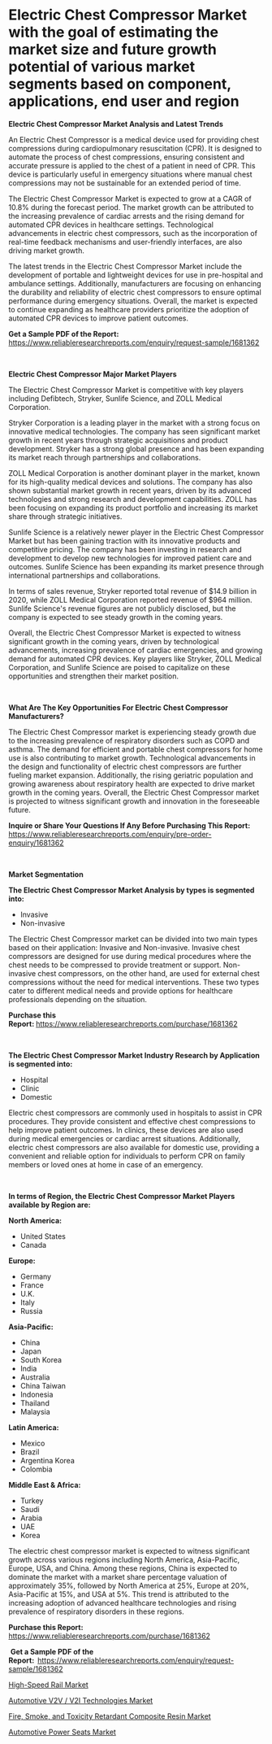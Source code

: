 <p><h1>Electric Chest Compressor Market with the goal of estimating the market size and future growth potential of various market segments based on component, applications, end user and region</h1></p><p><strong>Electric Chest Compressor Market Analysis and Latest Trends</strong></p>
<p><p>An Electric Chest Compressor is a medical device used for providing chest compressions during cardiopulmonary resuscitation (CPR). It is designed to automate the process of chest compressions, ensuring consistent and accurate pressure is applied to the chest of a patient in need of CPR. This device is particularly useful in emergency situations where manual chest compressions may not be sustainable for an extended period of time.</p><p>The Electric Chest Compressor Market is expected to grow at a CAGR of 10.8% during the forecast period. The market growth can be attributed to the increasing prevalence of cardiac arrests and the rising demand for automated CPR devices in healthcare settings. Technological advancements in electric chest compressors, such as the incorporation of real-time feedback mechanisms and user-friendly interfaces, are also driving market growth.</p><p>The latest trends in the Electric Chest Compressor Market include the development of portable and lightweight devices for use in pre-hospital and ambulance settings. Additionally, manufacturers are focusing on enhancing the durability and reliability of electric chest compressors to ensure optimal performance during emergency situations. Overall, the market is expected to continue expanding as healthcare providers prioritize the adoption of automated CPR devices to improve patient outcomes.</p></p>
<p><strong>Get a Sample PDF of the Report:&nbsp;</strong> <a href="https://www.reliableresearchreports.com/enquiry/request-sample/1681362">https://www.reliableresearchreports.com/enquiry/request-sample/1681362</a></p>
<p>&nbsp;</p>
<p><strong>Electric Chest Compressor Major Market Players</strong></p>
<p><p>The Electric Chest Compressor Market is competitive with key players including Defibtech, Stryker, Sunlife Science, and ZOLL Medical Corporation. </p><p>Stryker Corporation is a leading player in the market with a strong focus on innovative medical technologies. The company has seen significant market growth in recent years through strategic acquisitions and product development. Stryker has a strong global presence and has been expanding its market reach through partnerships and collaborations.</p><p>ZOLL Medical Corporation is another dominant player in the market, known for its high-quality medical devices and solutions. The company has also shown substantial market growth in recent years, driven by its advanced technologies and strong research and development capabilities. ZOLL has been focusing on expanding its product portfolio and increasing its market share through strategic initiatives.</p><p>Sunlife Science is a relatively newer player in the Electric Chest Compressor Market but has been gaining traction with its innovative products and competitive pricing. The company has been investing in research and development to develop new technologies for improved patient care and outcomes. Sunlife Science has been expanding its market presence through international partnerships and collaborations.</p><p>In terms of sales revenue, Stryker reported total revenue of $14.9 billion in 2020, while ZOLL Medical Corporation reported revenue of $964 million. Sunlife Science's revenue figures are not publicly disclosed, but the company is expected to see steady growth in the coming years.</p><p>Overall, the Electric Chest Compressor Market is expected to witness significant growth in the coming years, driven by technological advancements, increasing prevalence of cardiac emergencies, and growing demand for automated CPR devices. Key players like Stryker, ZOLL Medical Corporation, and Sunlife Science are poised to capitalize on these opportunities and strengthen their market position.</p></p>
<p>&nbsp;</p>
<p><strong>What Are The Key Opportunities For Electric Chest Compressor Manufacturers?</strong></p>
<p><p>The Electric Chest Compressor market is experiencing steady growth due to the increasing prevalence of respiratory disorders such as COPD and asthma. The demand for efficient and portable chest compressors for home use is also contributing to market growth. Technological advancements in the design and functionality of electric chest compressors are further fueling market expansion. Additionally, the rising geriatric population and growing awareness about respiratory health are expected to drive market growth in the coming years. Overall, the Electric Chest Compressor market is projected to witness significant growth and innovation in the foreseeable future.</p></p>
<p><strong>Inquire or Share Your Questions If Any Before Purchasing This Report:</strong> <a href="https://www.reliableresearchreports.com/enquiry/pre-order-enquiry/1681362">https://www.reliableresearchreports.com/enquiry/pre-order-enquiry/1681362</a></p>
<p>&nbsp;</p>
<p><strong>Market Segmentation</strong></p>
<p><strong>The Electric Chest Compressor Market Analysis by types is segmented into:</strong></p>
<p><ul><li>Invasive</li><li>Non-invasive</li></ul></p>
<p><p>The Electric Chest Compressor market can be divided into two main types based on their application: Invasive and Non-invasive. Invasive chest compressors are designed for use during medical procedures where the chest needs to be compressed to provide treatment or support. Non-invasive chest compressors, on the other hand, are used for external chest compressions without the need for medical interventions. These two types cater to different medical needs and provide options for healthcare professionals depending on the situation.</p></p>
<p><strong>Purchase this Report:&nbsp;</strong><a href="https://www.reliableresearchreports.com/purchase/1681362">https://www.reliableresearchreports.com/purchase/1681362</a></p>
<p>&nbsp;</p>
<p><strong>The Electric Chest Compressor Market Industry Research by Application is segmented into:</strong></p>
<p><ul><li>Hospital</li><li>Clinic</li><li>Domestic</li></ul></p>
<p><p>Electric chest compressors are commonly used in hospitals to assist in CPR procedures. They provide consistent and effective chest compressions to help improve patient outcomes. In clinics, these devices are also used during medical emergencies or cardiac arrest situations. Additionally, electric chest compressors are also available for domestic use, providing a convenient and reliable option for individuals to perform CPR on family members or loved ones at home in case of an emergency.</p></p>
<p>&nbsp;</p>
<p><strong>In terms of Region, the Electric Chest Compressor Market Players available by Region are:</strong></p>
<p>
    <p> <strong> North America: </strong>
        <ul>
            <li>United States</li>
            <li>Canada</li>
        </ul>
        </p> 
    <p> <strong> Europe: </strong>
        <ul>
            <li>Germany</li>
            <li>France</li>
            <li>U.K.</li>
            <li>Italy</li>
            <li>Russia</li>
        </ul>
        </p> 
    <p> <strong> Asia-Pacific: </strong>
        <ul>
            <li>China</li>
            <li>Japan</li>
            <li>South Korea</li>
            <li>India</li>
            <li>Australia</li>
            <li>China Taiwan</li>
            <li>Indonesia</li>
            <li>Thailand</li>
            <li>Malaysia</li>
        </ul>
        </p> 
    <p> <strong> Latin America: </strong>
        <ul>
            <li>Mexico</li>
            <li>Brazil</li>
            <li>Argentina Korea</li>
            <li>Colombia</li>
        </ul>
        </p> 
    <p> <strong> Middle East & Africa: </strong>
        <ul>
            <li>Turkey</li>
            <li>Saudi</li>
            <li>Arabia</li>
            <li>UAE</li>
            <li>Korea</li>
        </ul>
    </p>
    </p>
<p><p>The electric chest compressor market is expected to witness significant growth across various regions including North America, Asia-Pacific, Europe, USA, and China. Among these regions, China is expected to dominate the market with a market share percentage valuation of approximately 35%, followed by North America at 25%, Europe at 20%, Asia-Pacific at 15%, and USA at 5%. This trend is attributed to the increasing adoption of advanced healthcare technologies and rising prevalence of respiratory disorders in these regions.</p></p>
<p><strong>Purchase this Report: </strong><a href="https://www.reliableresearchreports.com/purchase/1681362">https://www.reliableresearchreports.com/purchase/1681362</a></p>
<p>&nbsp;<strong>Get a Sample PDF of the Report:&nbsp;&nbsp;</strong><a href="https://www.reliableresearchreports.com/enquiry/request-sample/1681362">https://www.reliableresearchreports.com/enquiry/request-sample/1681362</a></p>
<p><strong></strong></p>
<p><p><a href="https://github.com/timeliteaut/Market-Research-Report-List-1/blob/main/high-speed-rail-market.md">High-Speed Rail Market</a></p><p><a href="https://github.com/nancykennedykellievqfqt2/Market-Research-Report-List-1/blob/main/automotive-v2v-v2i-technologies-market.md">Automotive V2V / V2I Technologies Market</a></p><p><a href="https://github.com/bobicer/Market-Research-Report-List-2/blob/main/fire-smoke-and-toxicity-retardant-composite-resin-market.md">Fire, Smoke, and Toxicity Retardant Composite Resin Market</a></p><p><a href="https://github.com/seekum/Market-Research-Report-List-1/blob/main/automotive-power-seats-market.md">Automotive Power Seats Market</a></p></p>